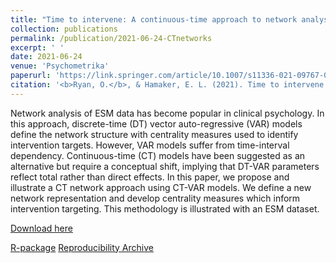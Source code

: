```yaml
---
title: "Time to intervene: A continuous-time approach to network analysis and centrality"
collection: publications
permalink: /publication/2021-06-24-CTnetworks
excerpt: ' '
date: 2021-06-24
venue: 'Psychometrika'
paperurl: 'https://link.springer.com/article/10.1007/s11336-021-09767-0'
citation: '<b>Ryan, O.</b>, & Hamaker, E. L. (2021). Time to intervene: A continuous-time approach to network analysis and centrality. Psychometrika, 1-39.'
---
```


Network analysis of ESM data has become popular in clinical psychology. In this approach, discrete-time (DT) vector auto-regressive (VAR) models define the network structure with centrality measures used to identify intervention targets. However, VAR models suffer from time-interval dependency. Continuous-time (CT) models have been suggested as an alternative but require a conceptual shift, implying that DT-VAR parameters reflect total rather than direct effects. In this paper, we propose and illustrate a CT network approach using CT-VAR models. We define a new network representation and develop centrality measures which inform intervention targeting. This methodology is illustrated with an ESM dataset.

[Download here](https://link.springer.com/article/10.1007/s11336-021-09767-0)

[R-package](https://github.com/ryanoisin/ctnet)
[Reproducibility Archive](https://osf.io/9sgdn/) 

